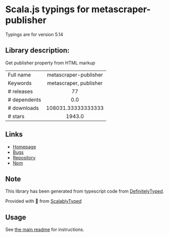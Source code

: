 
# Scala.js typings for metascraper-publisher

Typings are for version 5.14

## Library description:
Get publisher property from HTML markup

|                    |                 |
| ------------------ | :-------------: |
| Full name          | metascraper-publisher |
| Keywords           | metascraper, publisher |
| # releases         | 77 |
| # dependents       | 0.0 |
| # downloads        | 108031.33333333333 |
| # stars            | 1943.0 |

## Links
- [Homepage](https://github.com/microlinkhq/metascraper/tree/master#readme)
- [Bugs](https://github.com/microlinkhq/metascraper/issues)
- [Repository](https://github.com/microlinkhq/metascraper/tree/master)
- [Npm](https://www.npmjs.com/package/metascraper-publisher)
    


## Note
This library has been generated from typescript code from [DefinitelyTyped](https://definitelytyped.org).

Provided with :purple_heart: from [ScalablyTyped](https://github.com/oyvindberg/ScalablyTyped)

## Usage
See [the main readme](../../readme.md) for instructions.


